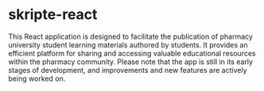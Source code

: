 # skripte-react
This React application is designed to facilitate the publication of pharmacy university student learning materials authored by students. It provides an efficient platform for sharing and accessing valuable educational resources within the pharmacy community. Please note that the app is still in its early stages of development, and improvements and new features are actively being worked on.